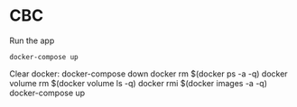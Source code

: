 # CBC


Run the app
```
docker-compose up
```

Clear docker:
docker-compose down
docker rm $(docker ps -a -q)
docker volume rm $(docker volume ls -q)
docker rmi $(docker images -a -q)
docker-compose up